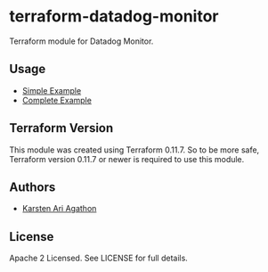 terraform-datadog-monitor
=================

Terraform module for Datadog Monitor.



Usage
-----
* [Simple Example](https://github.com/traveloka/terraform-datadog-monitor/tree/master/examples/simple)
* [Complete Example](https://github.com/traveloka/terraform-datadog-monitor/tree/master/examples/complete)

Terraform Version
-----------------

This module was created using Terraform 0.11.7. 
So to be more safe, Terraform version 0.11.7 or newer is required to use this module.

Authors
-------

* [Karsten Ari Agathon](https://github.com/karstenaa)

License
-------

Apache 2 Licensed. See LICENSE for full details.
